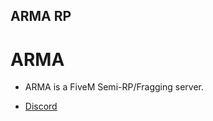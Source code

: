 ## ARMA RP

# ARMA

- ARMA is a FiveM Semi-RP/Fragging server.

- [Discord](https://discord.gg/armarp)
